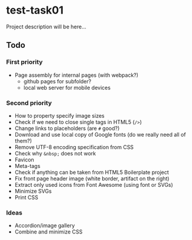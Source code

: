 # test-task01

Project description will be here...

## Todo

### First priority
- Page assembly for internal pages (with webpack?) 
    - github pages for subfolder?
    - local web server for mobile devices

### Second priority
- How to property specify image sizes
- Check if we need to close single tags in HTML5 (`/>`)
- Change links to placeholders (are `#` good?)
- Download and use local copy of Google fonts (do we really need all of them?)
- Remove UTF-8 encoding specification from CSS
- Check why `&nbsp;` does not work
- Favicon
- Meta-tags
- Check if anything can be taken from HTML5 Boilerplate project
- Fix front page header image (white border, artifact on the right)
- Extract only used icons from Font Awesome (using font or SVGs)
- Minimize SVGs
- Print CSS


### Ideas
- Accordion/image gallery 
- Combine and minimize CSS